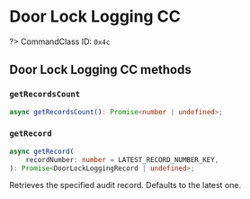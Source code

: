 # Door Lock Logging CC

?> CommandClass ID: `0x4c`

## Door Lock Logging CC methods

### `getRecordsCount`

```ts
async getRecordsCount(): Promise<number | undefined>;
```

### `getRecord`

```ts
async getRecord(
	recordNumber: number = LATEST_RECORD_NUMBER_KEY,
): Promise<DoorLockLoggingRecord | undefined>;
```

Retrieves the specified audit record. Defaults to the latest one.
